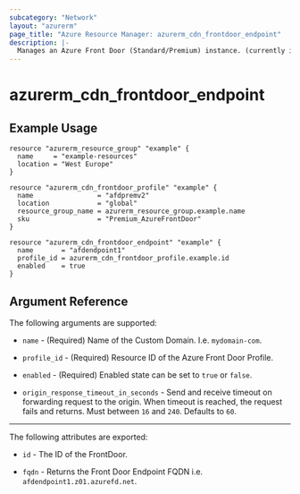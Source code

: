 ```yaml
---
subcategory: "Network"
layout: "azurerm"
page_title: "Azure Resource Manager: azurerm_cdn_frontdoor_endpoint"
description: |-
  Manages an Azure Front Door (Standard/Premium) instance. (currently in public preview)
---
```


# azurerm_cdn_frontdoor_endpoint

## Example Usage

```hcl
resource "azurerm_resource_group" "example" {
  name     = "example-resources"
  location = "West Europe"
}

resource "azurerm_cdn_frontdoor_profile" "example" {
  name                = "afdpremv2"
  location            = "global"
  resource_group_name = azurerm_resource_group.example.name
  sku                 = "Premium_AzureFrontDoor"
}

resource "azurerm_cdn_frontdoor_endpoint" "example" {
  name       = "afdendpoint1"
  profile_id = azurerm_cdn_frontdoor_profile.example.id
  enabled    = true
}
```

## Argument Reference

The following arguments are supported:

* `name` - (Required) Name of the Custom Domain. I.e. `mydomain-com`.

* `profile_id` - (Required) Resource ID of the Azure Front Door Profile.

* `enabled` - (Required) Enabled state can be set to `true` or `false`.

* `origin_response_timeout_in_seconds` - Send and receive timeout on forwarding request to the origin. When timeout is reached, the request fails and returns. Must between `16` and `240`. Defaults to `60`.

---

The following attributes are exported:

* `id` - The ID of the FrontDoor.

* `fqdn` - Returns the Front Door Endpoint FQDN i.e. `afdendpoint1.z01.azurefd.net`.